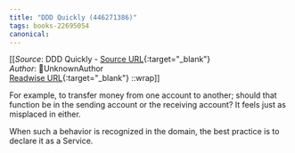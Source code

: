 ```yaml
---
title: "DDD Quickly (446271386)"
tags: books-22695054
canonical: 
---
```


[[_Source_: DDD Quickly - [Source URL](){:target="_blank"}<br>
_Author_: UnknownAuthor<br>
[Readwise URL](https://readwise.io/open/446271386){:target="_blank"}
::wrap]]

For example, to transfer money from one account to another; should that function be in the sending account or the receiving account? It feels just as misplaced in either.

When such a behavior is recognized in the domain, the best practice is to declare it as a Service.
